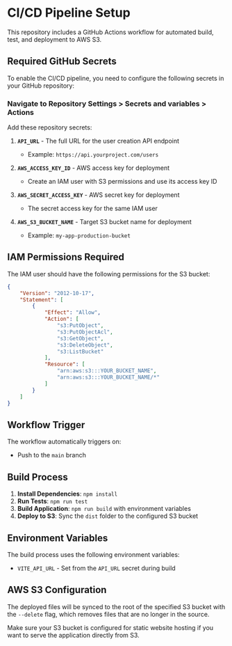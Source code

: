 # CI/CD Pipeline Setup

This repository includes a GitHub Actions workflow for automated build, test, and deployment to AWS S3.

## Required GitHub Secrets

To enable the CI/CD pipeline, you need to configure the following secrets in your GitHub repository:

### Navigate to Repository Settings > Secrets and variables > Actions

Add these repository secrets:

1. **`API_URL`** - The full URL for the user creation API endpoint
   - Example: `https://api.yourproject.com/users`

2. **`AWS_ACCESS_KEY_ID`** - AWS access key for deployment
   - Create an IAM user with S3 permissions and use its access key ID

3. **`AWS_SECRET_ACCESS_KEY`** - AWS secret key for deployment
   - The secret access key for the same IAM user

4. **`AWS_S3_BUCKET_NAME`** - Target S3 bucket name for deployment
   - Example: `my-app-production-bucket`

## IAM Permissions Required

The IAM user should have the following permissions for the S3 bucket:

```json
{
    "Version": "2012-10-17",
    "Statement": [
        {
            "Effect": "Allow",
            "Action": [
                "s3:PutObject",
                "s3:PutObjectAcl",
                "s3:GetObject",
                "s3:DeleteObject",
                "s3:ListBucket"
            ],
            "Resource": [
                "arn:aws:s3:::YOUR_BUCKET_NAME",
                "arn:aws:s3:::YOUR_BUCKET_NAME/*"
            ]
        }
    ]
}
```

## Workflow Trigger

The workflow automatically triggers on:
- Push to the `main` branch

## Build Process

1. **Install Dependencies**: `npm install`
2. **Run Tests**: `npm run test`
3. **Build Application**: `npm run build` with environment variables
4. **Deploy to S3**: Sync the `dist` folder to the configured S3 bucket

## Environment Variables

The build process uses the following environment variables:
- `VITE_API_URL` - Set from the `API_URL` secret during build

## AWS S3 Configuration

The deployed files will be synced to the root of the specified S3 bucket with the `--delete` flag, which removes files that are no longer in the source.

Make sure your S3 bucket is configured for static website hosting if you want to serve the application directly from S3.